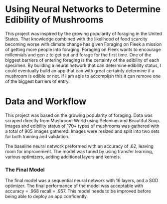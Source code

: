 # Using Neural Networks to Determine Edibility of Mushrooms

This project was inspired by the growing popularity of foraging in the United States. That knowledge combined with the likelihood of food scarcity becoming worse with climate change has given Foraging on Fleek a mission of getting more people into foraging. Foraging on Fleek wants to encourage millennials and gen z to get out and forage for the first time. One of the biggest barriers of entering foraging is the certainty of the edibility of each specimen. By building a neural network that can determine edibility status, I could eventually build an app that can with great certainty determine if a mushroom is edible or not. If I am able to accomplish this it can remove one of the biggest barriers of entry.

# Data and Workflow

This project was based on the growing popularity of foraging. Data was scraped directly from Mushroom World using Selenium and Beautiful Soup. Images and edibility status of 170+ types of mushrooms was gathered with a total of 905 images gathered. Images were resized and split into two sets for both training and validation. 

The baseline neural network preformed with an accuracy of .62, leaving room for improvement. The model was tuned by using transfer learning, various optimizers, adding additional layers and kernels. 

### The Final Model

The final model was a sequential neural network with 16 layers, and a SGD optimizer. The final performance of the model was acceptable with accuracy = .968 recall = .957. This model needs to be improved before being able to deploy an app confidently. 


